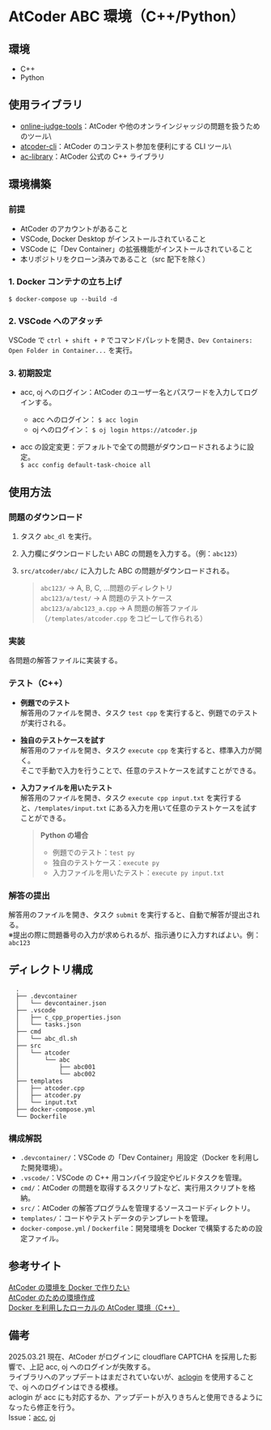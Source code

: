 # AtCoder ABC 環境（C++/Python）

## 環境

- C++
- Python

## 使用ライブラリ

- [online-judge-tools](https://github.com/online-judge-tools/oj)：AtCoder や他のオンラインジャッジの問題を扱うためのツール\
- [atcoder-cli](https://github.com/Tatamo/atcoder-cli?tab=readme-ov-file)：AtCoder のコンテスト参加を便利にする CLI ツール\
- [ac-library](https://github.com/atcoder/ac-library)：AtCoder 公式の C++ ライブラリ

## 環境構築

### 前提

- AtCoder のアカウントがあること
- VSCode, Docker Desktop がインストールされていること
- VSCode に「Dev Container」の拡張機能がインストールされていること
- 本リポジトリをクローン済みであること（src 配下を除く）

### 1. Docker コンテナの立ち上げ

`$ docker-compose up --build -d`

### 2. VSCode へのアタッチ

VSCode で `ctrl + shift + P` でコマンドパレットを開き、`Dev Containers: Open Folder in Container...` を実行。

### 3. 初期設定

- acc, oj へのログイン：AtCoder のユーザー名とパスワードを入力してログインする。

  - acc へのログイン： `$ acc login`
  - oj へのログイン： `$ oj login https://atcoder.jp`

- acc の設定変更：デフォルトで全ての問題がダウンロードされるように設定。\
  `$ acc config default-task-choice all`

## 使用方法

### 問題のダウンロード

1. タスク `abc_dl` を実行。
2. 入力欄にダウンロードしたい ABC の問題を入力する。（例：`abc123`）
3. `src/atcoder/abc/` に入力した ABC の問題がダウンロードされる。

   > `abc123/` -> A, B, C, ...問題のディレクトリ\
   > `abc123/a/test/` -> A 問題のテストケース\
   > `abc123/a/abc123_a.cpp` -> A 問題の解答ファイル（`/templates/atcoder.cpp` をコピーして作られる）

### 実装

各問題の解答ファイルに実装する。

### テスト（C++）

- **例題でのテスト**\
  解答用のファイルを開き、タスク `test cpp` を実行すると、例題でのテストが実行される。

- **独自のテストケースを試す**\
  解答用のファイルを開き、タスク `execute cpp` を実行すると、標準入力が開く。\
  そこで手動で入力を行うことで、任意のテストケースを試すことができる。

- **入力ファイルを用いたテスト**\
  解答用のファイルを開き、タスク `execute cpp input.txt` を実行すると、`/templates/input.txt` にある入力を用いて任意のテストケースを試すことができる。

  > **Python の場合**
  >
  > - 例題でのテスト：`test py`
  > - 独自のテストケース：`execute py`
  > - 入力ファイルを用いたテスト：`execute py input.txt`

### 解答の提出

解答用のファイルを開き、タスク `submit` を実行すると、自動で解答が提出される。\
※提出の際に問題番号の入力が求められるが、指示通りに入力すればよい。例：`abc123`

## ディレクトリ構成

```
  .
  ├── .devcontainer
  │   └── devcontainer.json
  ├── .vscode
  │   ├── c_cpp_properties.json
  │   └── tasks.json
  ├── cmd
  │   └── abc_dl.sh
  ├── src
  │   └── atcoder
  │       └── abc
  │           ├── abc001
  │           └── abc002
  ├── templates
  │   ├── atcoder.cpp
  │   ├── atcoder.py
  │   └── input.txt
  ├── docker-compose.yml
  └── Dockerfile
```

### 構成解説

- `.devcontainer/`：VSCode の「Dev Container」用設定（Docker を利用した開発環境）。
- `.vscode/`：VSCode の C++ 用コンパイラ設定やビルドタスクを管理。
- `cmd/`：AtCoder の問題を取得するスクリプトなど、実行用スクリプトを格納。
- `src/`：AtCoder の解答プログラムを管理するソースコードディレクトリ。
- `templates/`：コードやテストデータのテンプレートを管理。
- `docker-compose.yml` / `Dockerfile`：開発環境を Docker で構築するための設定ファイル。

## 参考サイト

[AtCoder の環境を Docker で作りたい](https://qiita.com/tf63/items/c93c6f24d73599e637d8)<br>
[AtCoder のための環境作成](https://qiita.com/NaokiOsako/items/dcbc0a91e1bbca8ee45d)<br>
[Docker を利用したローカルの AtCoder 環境（C++）](https://zenn.dev/kinakomochi5250/articles/atcoder-cpp-docker)

## 備考

2025.03.21 現在、AtCoder がログインに cloudflare CAPTCHA を採用した影響で、上記 acc, oj へのログインが失敗する。\
ライブラリへのアップデートはまだされていないが、[aclogin](https://github.com/key-moon/aclogin) を使用することで、oj へのログインはできる模様。\
aclogin が acc にも対応するか、アップデートが入りきちんと使用できるようになったら修正を行う。\
Issue：[acc](https://github.com/Tatamo/atcoder-cli/issues/66), [oj](https://github.com/online-judge-tools/oj/issues/934)

